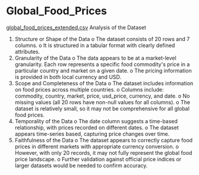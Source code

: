 # Global_Food_Prices
[global_food_prices_extended.csv](https://github.com/user-attachments/files/18936323/global_food_prices_extended.csv)
Analysis of the Dataset
1.	Structure or Shape of the Data
o	The dataset consists of 20 rows and 7 columns.
o	It is structured in a tabular format with clearly defined attributes.
2.	Granularity of the Data
o	The data appears to be at a market-level granularity. Each row represents a specific food commodity's price in a particular country and market on a given date.
o	The pricing information is provided in both local currency and USD.
3.	Scope and Completeness of the Data
o	The dataset includes information on food prices across multiple countries.
o	Columns include: commodity, country, market, price, usd_price, currency, and date.
o	No missing values (all 20 rows have non-null values for all columns).
o	The dataset is relatively small, so it may not be comprehensive for all global food prices.
4.	Temporality of the Data
o	The date column suggests a time-based relationship, with prices recorded on different dates.
o	The dataset appears time-series based, capturing price changes over time.
5.	Faithfulness of the Data
o	The dataset appears to correctly capture food prices in different markets with appropriate currency conversion.
o	However, with only 20 records, it may not fully represent the global food price landscape.
o	Further validation against official price indices or larger datasets would be needed to confirm accuracy.

